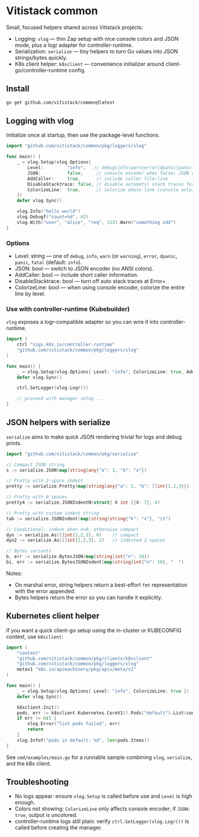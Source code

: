 # Vitistack common

Small, focused helpers shared across Vitistack projects:

- Logging: `vlog` — thin Zap setup with nice console colors and JSON mode, plus a logr adapter for controller-runtime.
- Serialization: `serialize` — tiny helpers to turn Go values into JSON strings/bytes quickly.
- K8s client helper: `k8sclient` — convenience initializer around client-go/controller-runtime config.

## Install

```bash
go get github.com/vitistack/common@latest
```

## Logging with vlog

Initialize once at startup, then use the package-level functions.

```go
import "github.com/vitistack/common/pkg/loggers/vlog"

func main() {
	_ = vlog.Setup(vlog.Options{
		Level:         "info",   // debug|info|warn|error|dpanic|panic|fatal
		JSON:          false,     // console encoder when false; JSON when true
		AddCaller:     true,      // include caller file:line
		DisableStacktrace: false, // disable automatic stack traces for Error+
		ColorizeLine:  true,      // colorize whole line (console only)
	})
	defer vlog.Sync()

	vlog.Info("hello world")
	vlog.Debugf("count=%d", 42)
	vlog.With("user", "alice", "req", 123).Warn("something odd")
}
```

### Options

- Level: string — one of `debug`, `info`, `warn` (or `warning`), `error`, `dpanic`, `panic`, `fatal` (default: `info`).
- JSON: bool — switch to JSON encoder (no ANSI colors).
- AddCaller: bool — include short caller information.
- DisableStacktrace: bool — turn off auto stack traces at Error+.
- ColorizeLine: bool — when using console encoder, colorize the entire line by level.

### Use with controller-runtime (Kubebuilder)

`vlog` exposes a logr-compatible adapter so you can wire it into controller-runtime.

```go
import (
	ctrl "sigs.k8s.io/controller-runtime"
	"github.com/vitistack/common/pkg/loggers/vlog"
)

func main() {
	_ = vlog.Setup(vlog.Options{ Level: "info", ColorizeLine: true, AddCaller: true })
	defer vlog.Sync()

	ctrl.SetLogger(vlog.Logr())

	// proceed with manager setup ...
}
```

## JSON helpers with serialize

`serialize` aims to make quick JSON rendering trivial for logs and debug prints.

```go
import "github.com/vitistack/common/pkg/serialize"

// Compact JSON string
s := serialize.JSON(map[string]any{"a": 1, "b": "x"})

// Pretty with 2-space indent
pretty := serialize.Pretty(map[string]any{"a": 1, "b": []int{1,2,3}})

// Pretty with N spaces
pretty4 := serialize.JSONIndentN(struct{ X int }{X: 7}, 4)

// Pretty with custom indent string
tab := serialize.JSONIndent(map[string]string{"k": "v"}, "\t")

// Conditional: indent when n>0, otherwise compact
dyn := serialize.As([]int{1,2,3}, 0)    // compact
dyn2 := serialize.As([]int{1,2,3}, 2)   // indented 2 spaces

// Bytes variants
b, err := serialize.BytesJSON(map[string]int{"n": 10})
bi, err := serialize.BytesJSONIndent(map[string]int{"n": 10}, "  ")
```

Notes:

- On marshal error, string helpers return a best-effort `fmt` representation with the error appended.
- Bytes helpers return the error so you can handle it explicitly.

## Kubernetes client helper

If you want a quick client-go setup using the in-cluster or KUBECONFIG context, use `k8sclient`:

```go
import (
	"context"
	"github.com/vitistack/common/pkg/clients/k8sclient"
	"github.com/vitistack/common/pkg/loggers/vlog"
	metav1 "k8s.io/apimachinery/pkg/apis/meta/v1"
)

func main() {
	_ = vlog.Setup(vlog.Options{ Level: "info", ColorizeLine: true })
	defer vlog.Sync()

	k8sclient.Init()
	pods, err := k8sclient.Kubernetes.CoreV1().Pods("default").List(context.TODO(), metav1.ListOptions{})
	if err != nil {
		vlog.Error("list pods failed", err)
		return
	}
	vlog.Infof("pods in default: %d", len(pods.Items))
}
```

See `cmd/examples/main.go` for a runnable sample combining `vlog`, `serialize`, and the k8s client.

## Troubleshooting

- No logs appear: ensure `vlog.Setup` is called before use and `Level` is high enough.
- Colors not showing: `ColorizeLine` only affects console encoder; if `JSON: true`, output is uncolored.
- controller-runtime logs still plain: verify `ctrl.SetLogger(vlog.Logr())` is called before creating the manager.
